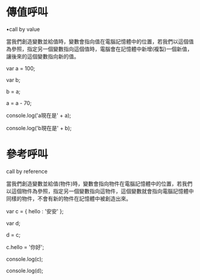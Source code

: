 # 傳值呼叫

•call by value

當我們創造變數並給值時，變數會指向值在電腦記憶體中的位置，若我們以這個值為參照，指定另一個變數指向這個值時，電腦會在記憶體中新增(複製)一個新值，讓後來的這個變數指向新的值。

var a = 100;

var b;

b = a;

a = a - 70;

console.log('a現在是' + a);

console.log('b現在是' + b);





# 參考呼叫

call by reference

當我們創造變數並給值(物件)時，變數會指向物件在電腦記憶體中的位置，若我們以這個物件為參照，指定另一個變數指向這物件，這個變數就會指向電腦記憶體中同樣的物件，不會有新的物件在記憶體中被創造出來。

var c = { hello : '安安' };

var d;

d = c;

c.hello = '你好';

console.log(c);

console.log(d);
